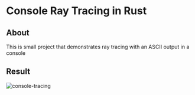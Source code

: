 # Console Ray Tracing in Rust
## About
This is small project that demonstrates ray tracing with an ASCII output in a console

## Result
![console-tracing](https://github.com/user-attachments/assets/ee6b27ad-f518-4d66-8b80-0a793595012e)
